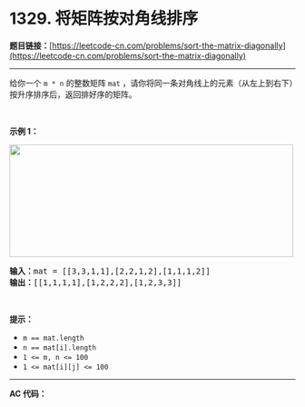 # 1329. 将矩阵按对角线排序

**题目链接：**[https://leetcode-cn.com/problems/sort-the-matrix-diagonally](https://leetcode-cn.com/problems/sort-the-matrix-diagonally)

---

<div class="content__1Y2H">
 <div class="notranslate">
  <p>给你一个&nbsp;<code>m * n</code>&nbsp;的整数矩阵&nbsp;<code>mat</code>&nbsp;，请你将同一条对角线上的元素（从左上到右下）按升序排序后，返回排好序的矩阵。</p> 
  <p>&nbsp;</p> 
  <p><strong>示例 1：</strong></p> 
  <p><img style="height: 198px; width: 500px;" src="/aliyun-lc-upload/uploads/2020/01/25/1482_example_1_2.png" alt=""></p> 
  <pre class="language-text"><strong>输入：</strong>mat = [[3,3,1,1],[2,2,1,2],[1,1,1,2]]
<strong>输出：</strong>[[1,1,1,1],[1,2,2,2],[1,2,3,3]]
</pre> 
  <p>&nbsp;</p> 
  <p><strong>提示：</strong></p> 
  <ul> 
   <li><code>m ==&nbsp;mat.length</code></li> 
   <li><code>n ==&nbsp;mat[i].length</code></li> 
   <li><code>1 &lt;= m, n&nbsp;&lt;= 100</code></li> 
   <li><code>1 &lt;= mat[i][j] &lt;= 100</code></li> 
  </ul> 
 </div>
</div>

---

**AC 代码：**

```java

```